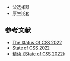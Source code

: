- 父选择器
- 原生嵌套

## 参考文献

- [The Status Of CSS 2022](https://2022.stateofcss.com/)
- [State of CSS 2022](https://web.dev/state-of-css-2022/)
- [精读《State of CSS 2022》](https://github.com/ascoders/weekly/blob/master/%E5%89%8D%E6%B2%BF%E6%8A%80%E6%9C%AF/257.%E7%B2%BE%E8%AF%BB%E3%80%8AState%20of%20CSS%202022%E3%80%8B.md)
